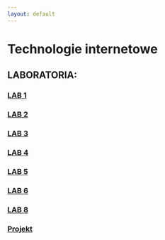 ```yaml
---
layout: default
---
```


# Technologie internetowe

## LABORATORIA:

### [LAB 1](https://prawy126.github.io/Technologie_Internetowe/lab1) 

### [LAB 2](https://prawy126.github.io/Technologie_Internetowe/lab2) 

 
### [LAB 3](https://prawy126.github.io/Technologie_Internetowe/lab3) 


### [LAB 4](https://prawy126.github.io/Technologie_Internetowe/lab4) 


### [LAB 5](https://prawy126.github.io/Technologie_Internetowe/lab5) 


### [LAB 6](https://prawy126.github.io/Technologie_Internetowe/lab6) 


### [LAB 8](https://prawy126.github.io/Technologie_Internetowe/lab8) 

### [Projekt](https://prawy126.github.io/Technologie_Internetowe/projekt/index)


